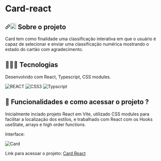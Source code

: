 # Card-react

<h2 dir="auto"><a id="user-content--about-this-project" class="anchor" aria-hidden="true" href="#-about-this-project"><svg class="octicon octicon-link" viewBox="0 0 16 16" version="1.1" width="16" height="16" aria-hidden="true"><path fill-rule="evenodd" d="M7.775 3.275a.75.75 0 001.06 1.06l1.25-1.25a2 2 0 112.83 2.83l-2.5 2.5a2 2 0 01-2.83 0 .75.75 0 00-1.06 1.06 3.5 3.5 0 004.95 0l2.5-2.5a3.5 3.5 0 00-4.95-4.95l-1.25 1.25zm-4.69 9.64a2 2 0 010-2.83l2.5-2.5a2 2 0 012.83 0 .75.75 0 001.06-1.06 3.5 3.5 0 00-4.95 0l-2.5 2.5a3.5 3.5 0 004.95 4.95l1.25-1.25a.75.75 0 00-1.06-1.06l-1.25 1.25a2 2 0 01-2.83 0z"></path></svg></a><g-emoji class="g-emoji" alias="rocket" fallback-src="https://github.githubassets.com/images/icons/emoji/unicode/1f680.png"><img class="emoji" alt="rocket" height="20" width="20" src="https://github.githubassets.com/images/icons/emoji/unicode/1f680.png"></g-emoji> Sobre o projeto</h2>

Card tem como finalidade uma classificação interativa em que o usuário é capaz de selecionar e enviar uma classificação numérica mostrando o estado do cartão com agradecimento.


## 🧑🏻‍💻 Tecnologias 

Desenvolvido com React, Typescript, CSS modules.
<div>
<img alt="REACT" src="https://img.shields.io/badge/-ReactJs-61DAFB?logo=react&logoColor=white&style=for-the-badge" data-canonical-src="https://img.shields.io/badge/-ReactJs-61DAFB?logo=react&logoColor=white&style=for-the-badge" style="max-width: 100%;">
<img alt="CSS3" src="https://camo.githubusercontent.com/3a0f693cfa032ea4404e8e02d485599bd0d192282b921026e89d271aaa3d7565/68747470733a2f2f696d672e736869656c64732e696f2f62616467652f435353332d3135373242363f7374796c653d666f722d7468652d6261646765266c6f676f3d63737333266c6f676f436f6c6f723d7768697465" data-canonical-src="https://img.shields.io/badge/CSS3-1572B6?style=for-the-badge&amp;logo=css3&amp;logoColor=white" style="max-width: 100%;">
<img alt="Typscript" src="https://shields.io/badge/TypeScript-3178C6?logo=TypeScript&logoColor=FFF&style=flat-square" data-canonical-src="https://shields.io/badge/TypeScript-3178C6?logo=TypeScript&logoColor=FFF&style=flat-square" style="max-width: 100%;">
<div/>

## 🤔 Funcionalidades e como acessar o projeto ?

Inicialmente inciado projeto React em Vite, utilizado CSS modules para facilitar a localizaçäo dos estilos, e trabalhado com React com os Hooks useState, arrays e high order functions.
  
 Interface:
  
![Card](https://user-images.githubusercontent.com/105398640/224512362-c5c88c8b-1b23-4396-9c9c-51208d4b387f.PNG)

  



<p dir="auto">Link para acessar o projeto: <a href=https://card-react-umber.vercel.app/ rel="nofollow"> Card React </a></p>

